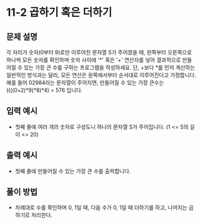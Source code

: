 # 11-2 곱하기 혹은 더하기
## 문제 설명
각 자리가 숫자(0부터 9)로만 이루어진 문자열 S가 주어졌을 때, 왼쪽부터 오른쪽으로 하나씩 모든 숫자를 확인하며 숫자 사이에 '*' 혹은 '+' 연산자를 넣어 결과적으로 만들어질 수 있는 가장 큰 수를 구하는 프로그램을 작성하세요. 단, +보다 *를 먼저 계산하는 일반적인 방식과는 달리, 모든 연산은 왼쪽에서부터 순서대로 이루어진다고 가정합니다.
예를 들어 02984라는 문자열이 주어지면, 만들어질 수 있는 가장 큰수는 ((((0+2)*9)*8)*4) = 576 입니다.
## 입력 예시
- 첫째 줄에 여러 개의 숫자로 구성도니 하나의 문자열 S가 주어집니다. (1 <= S의 길이 <= 20)
## 출력 예시
- 첫째 줄에 만들어질 수 있는 가장 큰 수를 출력합니다.
## 풀이 방법
- 차례대로 수를 확인하며 0, 1일 때, 다음 수가 0, 1일 때 더하기를 하고, 나머지는 곱하기로 처리한다.